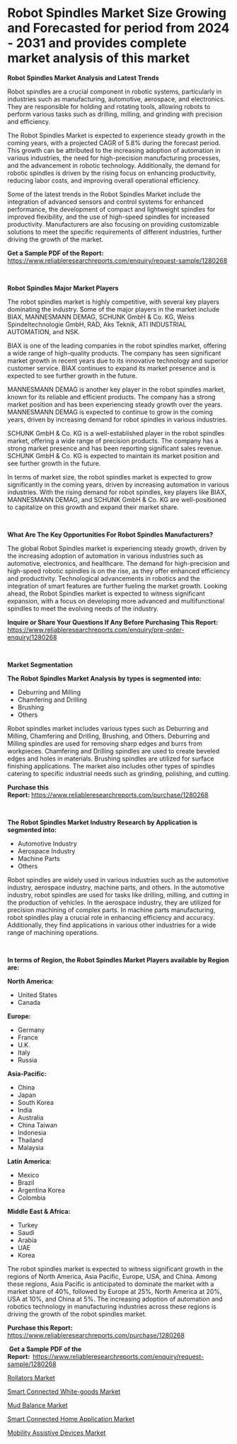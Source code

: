 <p><h1>Robot Spindles Market Size Growing and Forecasted for period from 2024 - 2031 and provides complete market analysis of this market</h1></p><p><strong>Robot Spindles Market Analysis and Latest Trends</strong></p>
<p><p>Robot spindles are a crucial component in robotic systems, particularly in industries such as manufacturing, automotive, aerospace, and electronics. They are responsible for holding and rotating tools, allowing robots to perform various tasks such as drilling, milling, and grinding with precision and efficiency.</p><p>The Robot Spindles Market is expected to experience steady growth in the coming years, with a projected CAGR of 5.8% during the forecast period. This growth can be attributed to the increasing adoption of automation in various industries, the need for high-precision manufacturing processes, and the advancement in robotic technology. Additionally, the demand for robotic spindles is driven by the rising focus on enhancing productivity, reducing labor costs, and improving overall operational efficiency.</p><p>Some of the latest trends in the Robot Spindles Market include the integration of advanced sensors and control systems for enhanced performance, the development of compact and lightweight spindles for improved flexibility, and the use of high-speed spindles for increased productivity. Manufacturers are also focusing on providing customizable solutions to meet the specific requirements of different industries, further driving the growth of the market.</p></p>
<p><strong>Get a Sample PDF of the Report:&nbsp;</strong> <a href="https://www.reliableresearchreports.com/enquiry/request-sample/1280268">https://www.reliableresearchreports.com/enquiry/request-sample/1280268</a></p>
<p>&nbsp;</p>
<p><strong>Robot Spindles Major Market Players</strong></p>
<p><p>The robot spindles market is highly competitive, with several key players dominating the industry. Some of the major players in the market include BIAX, MANNESMANN DEMAG, SCHUNK GmbH & Co. KG, Weiss Spindeltechnologie GmbH, RAD, Aks Teknik, ATI INDUSTRIAL AUTOMATION, and NSK.</p><p>BIAX is one of the leading companies in the robot spindles market, offering a wide range of high-quality products. The company has seen significant market growth in recent years due to its innovative technology and superior customer service. BIAX continues to expand its market presence and is expected to see further growth in the future.</p><p>MANNESMANN DEMAG is another key player in the robot spindles market, known for its reliable and efficient products. The company has a strong market position and has been experiencing steady growth over the years. MANNESMANN DEMAG is expected to continue to grow in the coming years, driven by increasing demand for robot spindles in various industries.</p><p>SCHUNK GmbH & Co. KG is a well-established player in the robot spindles market, offering a wide range of precision products. The company has a strong market presence and has been reporting significant sales revenue. SCHUNK GmbH & Co. KG is expected to maintain its market position and see further growth in the future.</p><p>In terms of market size, the robot spindles market is expected to grow significantly in the coming years, driven by increasing automation in various industries. With the rising demand for robot spindles, key players like BIAX, MANNESMANN DEMAG, and SCHUNK GmbH & Co. KG are well-positioned to capitalize on this growth and expand their market share.</p></p>
<p>&nbsp;</p>
<p><strong>What Are The Key Opportunities For Robot Spindles Manufacturers?</strong></p>
<p><p>The global Robot Spindles market is experiencing steady growth, driven by the increasing adoption of automation in various industries such as automotive, electronics, and healthcare. The demand for high-precision and high-speed robotic spindles is on the rise, as they offer enhanced efficiency and productivity. Technological advancements in robotics and the integration of smart features are further fueling the market growth. Looking ahead, the Robot Spindles market is expected to witness significant expansion, with a focus on developing more advanced and multifunctional spindles to meet the evolving needs of the industry.</p></p>
<p><strong>Inquire or Share Your Questions If Any Before Purchasing This Report:</strong> <a href="https://www.reliableresearchreports.com/enquiry/pre-order-enquiry/1280268">https://www.reliableresearchreports.com/enquiry/pre-order-enquiry/1280268</a></p>
<p>&nbsp;</p>
<p><strong>Market Segmentation</strong></p>
<p><strong>The Robot Spindles Market Analysis by types is segmented into:</strong></p>
<p><ul><li>Deburring and Milling</li><li>Chamfering and Drilling</li><li>Brushing</li><li>Others</li></ul></p>
<p><p>Robot spindles market includes various types such as Deburring and Milling, Chamfering and Drilling, Brushing, and Others. Deburring and Milling spindles are used for removing sharp edges and burrs from workpieces. Chamfering and Drilling spindles are used to create beveled edges and holes in materials. Brushing spindles are utilized for surface finishing applications. The market also includes other types of spindles catering to specific industrial needs such as grinding, polishing, and cutting.</p></p>
<p><strong>Purchase this Report:&nbsp;</strong><a href="https://www.reliableresearchreports.com/purchase/1280268">https://www.reliableresearchreports.com/purchase/1280268</a></p>
<p>&nbsp;</p>
<p><strong>The Robot Spindles Market Industry Research by Application is segmented into:</strong></p>
<p><ul><li>Automotive Industry</li><li>Aerospace Industry</li><li>Machine Parts</li><li>Others</li></ul></p>
<p><p>Robot spindles are widely used in various industries such as the automotive industry, aerospace industry, machine parts, and others. In the automotive industry, robot spindles are used for tasks like drilling, milling, and cutting in the production of vehicles. In the aerospace industry, they are utilized for precision machining of complex parts. In machine parts manufacturing, robot spindles play a crucial role in enhancing efficiency and accuracy. Additionally, they find applications in various other industries for a wide range of machining operations.</p></p>
<p>&nbsp;</p>
<p><strong>In terms of Region, the Robot Spindles Market Players available by Region are:</strong></p>
<p>
    <p> <strong> North America: </strong>
        <ul>
            <li>United States</li>
            <li>Canada</li>
        </ul>
        </p> 
    <p> <strong> Europe: </strong>
        <ul>
            <li>Germany</li>
            <li>France</li>
            <li>U.K.</li>
            <li>Italy</li>
            <li>Russia</li>
        </ul>
        </p> 
    <p> <strong> Asia-Pacific: </strong>
        <ul>
            <li>China</li>
            <li>Japan</li>
            <li>South Korea</li>
            <li>India</li>
            <li>Australia</li>
            <li>China Taiwan</li>
            <li>Indonesia</li>
            <li>Thailand</li>
            <li>Malaysia</li>
        </ul>
        </p> 
    <p> <strong> Latin America: </strong>
        <ul>
            <li>Mexico</li>
            <li>Brazil</li>
            <li>Argentina Korea</li>
            <li>Colombia</li>
        </ul>
        </p> 
    <p> <strong> Middle East & Africa: </strong>
        <ul>
            <li>Turkey</li>
            <li>Saudi</li>
            <li>Arabia</li>
            <li>UAE</li>
            <li>Korea</li>
        </ul>
    </p>
    </p>
<p><p>The robot spindles market is expected to witness significant growth in the regions of North America, Asia Pacific, Europe, USA, and China. Among these regions, Asia Pacific is anticipated to dominate the market with a market share of 40%, followed by Europe at 25%, North America at 20%, USA at 10%, and China at 5%. The increasing adoption of automation and robotics technology in manufacturing industries across these regions is driving the growth of the robot spindles market.</p></p>
<p><strong>Purchase this Report: </strong><a href="https://www.reliableresearchreports.com/purchase/1280268">https://www.reliableresearchreports.com/purchase/1280268</a></p>
<p>&nbsp;<strong>Get a Sample PDF of the Report:&nbsp;&nbsp;</strong><a href="https://www.reliableresearchreports.com/enquiry/request-sample/1280268">https://www.reliableresearchreports.com/enquiry/request-sample/1280268</a></p>
<p><strong></strong></p>
<p><p><a href="https://medium.com/@juanitalang2023/rollators-market-share-evolution-and-market-growth-trends-2024-2031-4d1c9fe33ccf">Rollators Market</a></p><p><a href="https://github.com/Paul14Anderson63/Market-Research-Report-List-2/blob/main/smart-connected-white-goods-market.md">Smart Connected White-goods Market</a></p><p><a href="https://issuu.com/reportprime-2/docs/mud-balance-market-size-2030.pptx">Mud Balance Market</a></p><p><a href="https://github.com/guneycigdem35/Market-Research-Report-List-2/blob/main/smart-connected-home-application-market.md">Smart Connected Home Application Market</a></p><p><a href="https://medium.com/@juanitalang2023/mobility-assistive-devices-market-analysis-and-sze-forecasted-for-period-from-2024-to-2031-16c99ac5a92e">Mobility Assistive Devices Market</a></p></p>